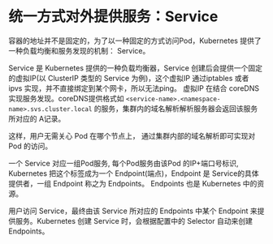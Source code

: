 # 统一方式对外提供服务：Service

容器的地址并不是固定的，为了以一种固定的方式访问Pod，Kubernetes 提供了一种负载均衡和服务发现的机制： Service。

Service 是 Kubernetes 提供的一种负载均衡器，Service 创建后会提供一个固定的虚拟IP(以 ClusterIP 类型的 Service 为例)，这个虚拟IP 通过iptables 或者 ipvs 实现，并不直接绑定到某个网卡，所以无法ping。 虚拟IP 在结合 coreDNS 实现服务发现。coreDNS提供格式如 `<service-name>.<namespace-name>.svs.cluster.local` 的服务，集群内的域名解析解析服务器会返回该服务所对应的 A记录。

这样，用户无需关心 Pod 在哪个节点上， 通过集群内部的域名解析即可实现对 Pod 的访问。

一个 Service 对应一组Pod服务, 每个Pod服务由该Pod 的IP+端口号标识, Kubernetes 把这个标签成为一个 Endpoint(端点)，Endpoint 是 Service的具体提供者，一组 Endpoint 称之为 Endpoints。 Endpoints 也是  Kubernetes 中的资源。

用户访问 Service，最终由该 Service 所对应的 Endpoints 中某个 Endpoint 来提供服务。Kubernetes 创建 Service 时，会根据配置中的 Selector 自动来创建 Endpoints。